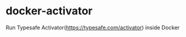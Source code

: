 docker-activator
================

Run Typesafe Activator(https://typesafe.com/activator) inside Docker
